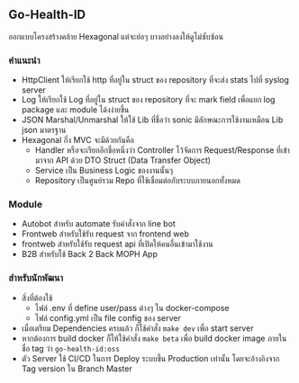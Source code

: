 ## Go-Health-ID
ออกแบบโครงสร้างคล้าย Hexagonal แต่จะย่อๆ บางอย่างลงให้ดูไม่ซับซ้อน

### คำแนะนำ
- HttpClient ให้เรียกใช้ http ที่อยู่ใน struct ของ repository ที่จะส่ง stats ไปที่ syslog server
- Log ให้เรียกใช้ Log ที่อยู่ใน struct ของ repository ที่จะ mark field เพื่อแยก log package และ module ได้งง่ายขึ้น
- JSON Marshal/Unmarshal ให้ใช้ Lib ที่ชื่อว่า sonic มีลักษณะการใช้งานเหมือน Lib json มาตรฐาน
- Hexagonal กึ่ง MVC จะมีด้วยกันคือ
  - Handler หรือจะเรียกอีกชื่อหนึ่งว่า Controller ไว้จัดการ Request/Response ที่เข้ามาจาก API ด้วย DTO Struct (Data Transfer Object)
  - Service เป็น Business Logic ของงานนั้นๆ
  - Repository เป็นศูนย์รวม Repo ที่ใช้เชื่อมต่อกับระบบภายนอกทั้งหมด

### Module
- Autobot สำหรับ automate รับคำสั่งจาก line bot
- Frontweb สำหรับใช้รับ request จาก frontend web
- frontweb สำหรับใช้รับ request api ที่เปิดให้คนอื่นเข้ามาใช้งาน
- B2B สำหรับใช้ Back 2 Back MOPH App

### สำหรับนักพัฒนา
- สิ่งที่ต้องใช้
  - ไฟล์ .env ที่ define user/pass ต่างๆ ใน docker-compose
  - ไฟล์ config.yml เป็น file config ของ server
- เมื่อเตรียม Dependencies ครบแล้ว ก็ใช้คำสั่ง `make dev` เพื่อ start server
- หากต้องการ build docker ก็ให้ใช้คำสั่ง `make beta` เพื่อ build docker image ภายในชื่อ tag ว่า `go-health-id:oss`
- ตัว Server ใช้ CI/CD ในการ Deploy ระบบขึ้น Production เท่านั้น โดยจะอ้างอิงจาก Tag version ใน Branch Master